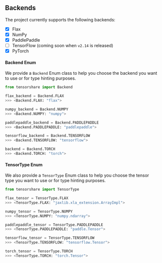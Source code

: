 ## Backends

The project currently supports the following backends:

* [x] Flax
* [x] NumPy
* [x] PaddlePaddle
* [ ] TensorFlow (coming soon when `v2.14` is released)
* [x] PyTorch

#### Backend Enum

We provide a `Backend` Enum class to help you choose the backend you want to use or for type hinting purposes.

```python
from tensorshare import Backend

flax_backend = Backend.FLAX
>>> <Backend.FLAX: "flax">

numpy_backend = Backend.NUMPY
>>> <Backend.NUMPY: "numpy">

paddlepaddle_backend = Backend.PADDLEPADDLE
>>> <Backend.PADDLEPADDLE: "paddlepaddle">

tensorflow_backend = Backend.TENSORFLOW
>>> <Backend.TENSORFLOW: "tensorflow">

backend = Backend.TORCH
>>> <Backend.TORCH: "torch">
```

#### TensorType Enum

We also provide a `TensorType` Enum class to help you choose the tensor type you want to use or for type hinting
purposes.

```python
from tensorshare import TensorType

flax_tensor = TensorType.FLAX
>>> <TensorType.FLAX: "jaxlib.xla_extension.ArrayImpl">

numpy_tensor = TensorType.NUMPY
>>> <TensorType.NUMPY: "numpy.ndarray">

paddlepaddle_tensor = TensorType.PADDLEPADDLE
>>> <TensorType.PADDLEPADDLE: "paddle.Tensor">

tensorflow_tensor = TensorType.TENSORFLOW
>>> <TensorType.TENSORFLOW: "tensorflow.Tensor">

torch_tensor = TensorType.TORCH
>>> <TensorType.TORCH: "torch.Tensor">
```
